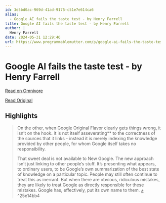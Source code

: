 ```yaml
---
id: 3e5bd0ac-969d-41ad-9175-c51e7e614ca6
alias:
  - Google AI fails the taste test - by Henry Farrell
title: Google AI fails the taste test - by Henry Farrell
author: |
  Henry Farrell
date: 2024-05-31 12:29:46
url: https://www.programmablemutter.com/p/google-ai-fails-the-taste-test
---
```


# Google AI fails the taste test - by Henry Farrell

[Read on Omnivore](https://omnivore.app/me/google-ai-fails-the-taste-test-by-henry-farrell-18fce69b7f5)

[Read Original](https://www.programmablemutter.com/p/google-ai-fails-the-taste-test)

## Highlights

> On the other, when Google Original Flavor clearly gets things wrong, it isn’t on the hook. It is not itself asseverating\*\* to the correctness of the sources that it links - instead it is merely indexing the knowledge provided by other people, for whom Google itself takes no responsibility.
> 
> That sweet deal is not available to New Google. The new approach isn’t just linking to other people’s stuff. It’s presenting what appears, to ordinary users, to be Google’s own summarization of the best state of knowledge on a particular topic. People may still often continue to treat this as inerrant. But when there are obvious, ridiculous mistakes, they are likely to treat Google as directly responsible for these mistakes. Google has, effectively, put its own name to them. [⤴️](https://omnivore.app/me/google-ai-fails-the-taste-test-by-henry-farrell-18fce69b7f5#25e14bb4-12d6-49ea-a5aa-7f7bd01e0eef)  ^25e14bb4

